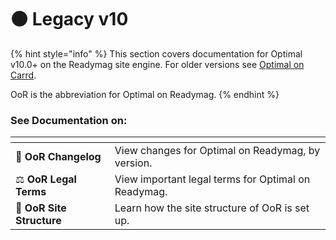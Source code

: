 # 🟠 Legacy v10

{% hint style="info" %}
This section covers documentation for Optimal v10.0+ on the Readymag site engine. For older versions see [Optimal on Carrd](broken-reference).

OoR is the abbreviation for Optimal on Readymag.&#x20;
{% endhint %}

### See Documentation on:

<table data-view="cards"><thead><tr><th></th><th></th></tr></thead><tbody><tr><td><span data-gb-custom-inline data-tag="emoji" data-code="1f4d7">📗</span> <strong>OoR Changelog</strong></td><td>View changes for Optimal on Readymag, by version.</td></tr><tr><td><span data-gb-custom-inline data-tag="emoji" data-code="2696">⚖</span> <strong>OoR Legal Terms</strong></td><td>View important legal terms for Optimal on Readymag.</td></tr><tr><td><span data-gb-custom-inline data-tag="emoji" data-code="1f6a7">🚧</span> <strong>OoR Site Structure</strong></td><td>Learn how the site structure of OoR is set up.</td></tr></tbody></table>

